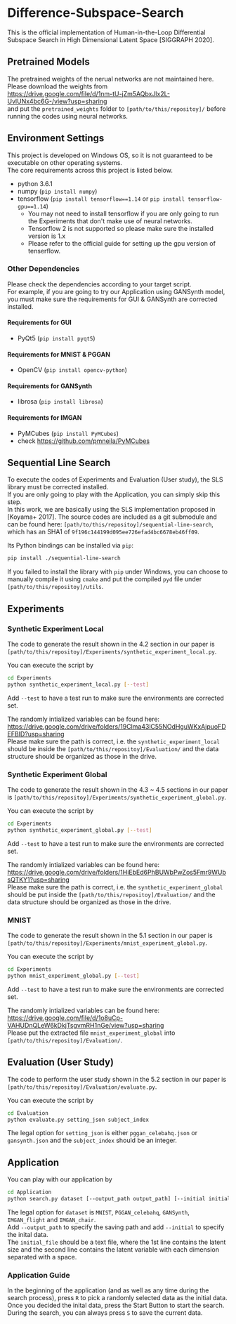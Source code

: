 # Difference-Subspace-Search
This is the official implementation of Human-in-the-Loop Differential Subspace Search in High Dimensional Latent Space [SIGGRAPH 2020].

## Pretrained Models

The pretrained weights of the nerual networks are not maintained here.  
Please download the weights from  
https://drive.google.com/file/d/1nm-tU-jZm5AQbxJlx2L-UvlUNx4bc6G-/view?usp=sharing  
and put the `pretrained_weights` folder to `[path/to/this/repositoy]/` before running the codes using neural networks.

## Environment Settings

This project is developed on Windows OS, so it is not guaranteed to be executable on other operating systems.  
The core requirements across this project is listed below.

* python 3.6.1
* numpy (`pip install numpy`)
* tensorflow (`pip install tensorflow==1.14` or `pip install tensorflow-gpu==1.14`)
  * You may not need to install tensorflow if you are only going to run the Experiments that don't make use of neural networks.
  * Tensorflow 2 is not supported so please make sure the installed version is 1.x
  * Please refer to the official guide for setting up the gpu version of tenserflow.
  
### Other Dependencies

Please check the dependencies according to your target script.  
For example, if you are going to try our Application using GANSynth model, you must make sure the requirements for GUI & GANSynth are corrected installed.

#### Requirements for GUI

* PyQt5 (`pip install pyqt5`)

#### Requirements for MNIST & PGGAN

* OpenCV (`pip install opencv-python`)

#### Requirements for GANSynth

* librosa (`pip install librosa`)

#### Requirements for IMGAN

* PyMCubes (`pip install PyMCubes`)
 * check https://github.com/pmneila/PyMCubes

## Sequential Line Search

To execute the codes of Experiments and Evaluation (User study), the SLS library must be corrected installed.  
If you are only going to play with the Application, you can simply skip this step.  
In this work, we are basically using the SLS implementation proposed in [Koyama+ 2017]. The source codes are included as a git submodule and can be found here: `[path/to/this/repositoy]/sequential-line-search`, which has an SHA1 of `9f196c144199d095ee726efad4bc6678eb46ff09`.

Its Python bindings can be installed via `pip`:
```bash
pip install ./sequential-line-search
```

If you failed to install the library with `pip` under Windows, you can choose to manually compile it using `cmake` and put the compiled `pyd` file under `[path/to/this/repositoy]/utils`.

## Experiments

### Synthetic Experiment Local

The code to generate the result shown in the 4.2 section in our paper is `[path/to/this/repositoy]/Experiments/synthetic_experiment_local.py`.

You can execute the script by
```bash
cd Experiments
python synthetic_experiment_local.py [--test]
```
Add `--test` to have a test run to make sure the environments are corrected set.

The randomly intialized variables can be found here:  
https://drive.google.com/drive/folders/19Clma43lC55NOdHguWKxAjpuoFDEFBID?usp=sharing  
Please make sure the path is correct, i.e. the `synthetic_experiment_local` should be inside the `[path/to/this/repositoy]/Evaluation/` and the data structure should be organized as those in the drive.

### Synthetic Experiment Global

The code to generate the result shown in the 4.3 ~ 4.5 sections in our paper is `[path/to/this/repositoy]/Experiments/synthetic_experiment_global.py`.

You can execute the script by

```bash
cd Experiments
python synthetic_experiment_global.py [--test]
```
Add `--test` to have a test run to make sure the environments are corrected set.

The randomly intialized variables can be found here:  
https://drive.google.com/drive/folders/1HiEbEd6PhBUWbPwZos5Fmr9WUbsQTKY1?usp=sharing  
Please make sure the path is correct, i.e. the `synthetic_experiment_global` should be put inside the `[path/to/this/repositoy]/Evaluation/` and the data structure should be organized as those in the drive.

### MNIST

The code to generate the result shown in the 5.1 section in our paper is `[path/to/this/repositoy]/Experiments/mnist_experiment_global.py`.

You can execute the script by
```bash
cd Experiments
python mnist_experiment_global.py [--test]
```
Add `--test` to have a test run to make sure the environments are corrected set.

The randomly intialized variables can be found here:  
https://drive.google.com/file/d/1o8uCp-VAHUDnQLeW6kDkjTsgvmRH1nGe/view?usp=sharing  
Please put the extracted file `mnist_experiment_global` into `[path/to/this/repositoy]/Evaluation/`.

## Evaluation (User Study)

The code to perform the user study shown in the 5.2 section in our paper is `[path/to/this/repositoy]/Evaluation/evaluate.py`.

You can execute the script by
```bash
cd Evaluation
python evaluate.py setting_json subject_index
```
The legal option for `setting_json` is either `pggan_celebahq.json` or `gansynth.json` and the `subject_index` should be an integer.

## Application

You can play with our application by
```bash
cd Application
python search.py dataset [--output_path output_path] [--initial initial_file]
```
The legal option for `dataset` is `MNIST`, `PGGAN_celebahq`, `GANSynth`, `IMGAN_flight` and `IMGAN_chair`.  
Add `--output_path` to specify the saving path and add `--initial` to specify the inital data.  
The `initial_file` should be a text file, where the 1st line contains the latent size and the second line contains the latent variable with each dimension separated with a space.

### Application Guide

In the beginning of the application (and as well as any time during the search process), press `R` to pick a randomly selected data as the initial data. Once you decided the inital data, press the Start Button to start the search. During the search, you can always press `S` to save the current data.
